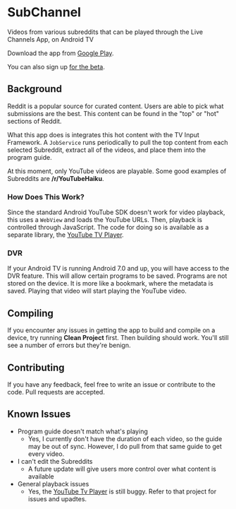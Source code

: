 # SubChannel
Videos from various subreddits that can be played through the Live Channels App, on Android TV

Download the app from [Google Play](https://play.google.com/store/apps/details?id=news.androidtv.subchannel).

You can also sign up [for the beta](https://play.google.com/apps/testing/news.androidtv.subchannel?authuser=null).

## Background
Reddit is a popular source for curated content. Users are able to pick what submissions are the best. This content can be found in the "top" or "hot" sections of Reddit.

What this app does is integrates this hot content with the TV Input Framework. A `JobService` runs periodically to pull the top content from each selected Subreddit, extract all of the videos, and place them into the program guide.

At this moment, only YouTube videos are playable. Some good examples of Subreddits are **/r/YouTubeHaiku**.

### How Does This Work?
Since the standard Android YouTube SDK doesn't work for video playback, this uses a `WebView` and loads the YouTube URLs. Then, playback is controlled through JavaScript. The code for doing so is available as a separate library, the [YouTube TV Player](https://github.com/itvlab/youtube-tv-player).

### DVR
If your Android TV is running Android 7.0 and up, you will have access to the DVR feature. This will allow certain programs to be saved. Programs are not stored on the device. It is more like a bookmark, where the metadata is saved. Playing that video will start playing the YouTube video.

## Compiling
If you encounter any issues in getting the app to build and compile on a device, try running **Clean Project** first. Then building should work. You'll still see a number of errors but they're benign.

## Contributing
If you have any feedback, feel free to write an issue or contribute to the code. Pull requests are accepted.

## Known Issues

* Program guide doesn't match what's playing
    * Yes, I currently don't have the duration of each video, so the guide may be out of sync. However, I do pull from that same guide to get every video.
* I can't edit the Subreddits
    * A future update will give users more control over what content is available
* General playback issues
    * Yes, the [YouTube Tv Player](https://github.com/itvlab/youtube-tv-player) is still buggy. Refer to that project for issues and upadtes.